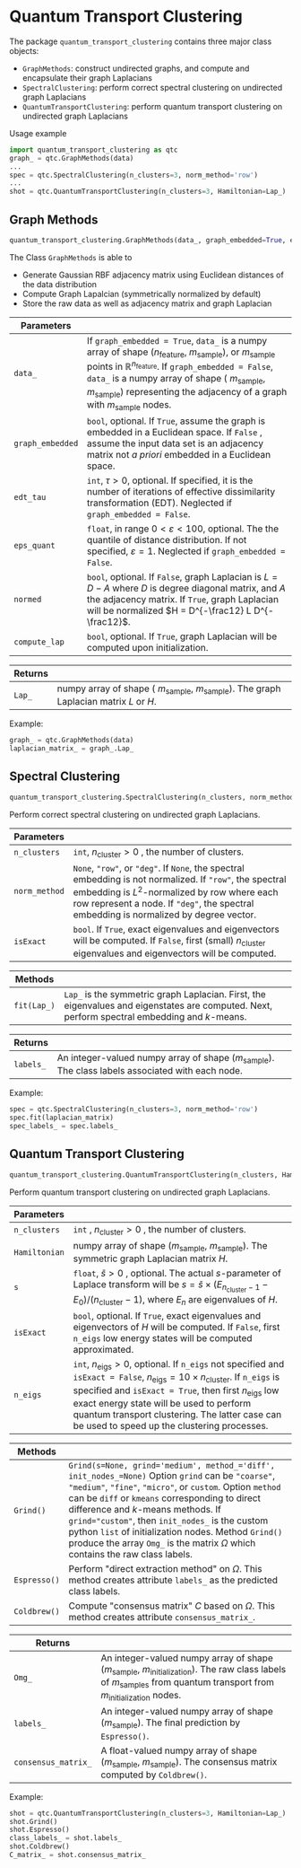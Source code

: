 # Quantum Transport Clustering

The package `quantum_transport_clustering` contains three major class objects:

- `GraphMethods`: construct undirected graphs, and compute and encapsulate their graph Laplacians
- `SpectralClustering`: perform correct spectral clustering on undirected graph Laplacians
- `QuantumTransportClustering`: perform quantum transport clustering on undirected graph Laplacians

Usage example

```python
import quantum_transport_clustering as qtc
graph_ = qtc.GraphMethods(data)
...
spec = qtc.SpectralClustering(n_clusters=3, norm_method='row')
...
shot = qtc.QuantumTransportClustering(n_clusters=3, Hamiltonian=Lap_)
```

## Graph Methods

```python
quantum_transport_clustering.GraphMethods(data_, graph_embedded=True, edt_tau = None, eps_quant = None, normed=True, compute_lap = True)
```

The Class `GraphMethods` is able to

- Generate Gaussian RBF adjacency matrix using Euclidean distances of the data distribution
- Compute Graph Lapalcian (symmetrically normalized by default)
- Store the raw data as well as adjacency matrix and graph Laplacian

| Parameters       |                                          |
| ---------------- | :--------------------------------------- |
| `data_`          | If `graph_embedded = True`, `data_` is a numpy array of shape ($n_\text{feature}$, $m_\text{sample}$), or  $m_\text{sample}$ points in $\mathbb R^{n_\text{feature}}$. If `graph_embedded = False`, `data_` is a numpy array of shape ( $m_\text{sample}$, $m_\text{sample}$) representing the adjacency of a graph with  $m_\text{sample}$ nodes. |
| `graph_embedded` | `bool`, optional. If `True`, assume the graph is embedded in a Euclidean space. If `False` , assume the input data set is an adjacency matrix not *a priori* embedded in a Euclidean space. |
| `edt_tau`        | `int`, $\tau > 0$, optional. If specified, it is the number of iterations of effective dissimilarity transformation (EDT). Neglected if `graph_embedded = False`. |
| `eps_quant`      | `float`, in range $0<\varepsilon<100$, optional. The the quantile of distance distribution. If not specified, $\varepsilon = 1$. Neglected if `graph_embedded = False`. |
| `normed`         | `bool`, optional. If `False`, graph Laplacian is $L = D - A$ where $D$ is degree diagonal matrix, and $A$ the adjacency matrix. If `True`, graph Laplacian will be normalized $H = D^{-\frac12} L D^{-\frac12}$. |
| `compute_lap`    | `bool`, optional. If `True`, graph Laplacian will be computed upon initialization. |

| Returns |                                          |
| ------- | :--------------------------------------- |
| `Lap_`  | numpy array of shape ( $m_\text{sample}$, $m_\text{sample}$). The graph Laplacian matrix $L$ or $H$. |

Example:

```python
graph_ = qtc.GraphMethods(data)
laplacian_matrix_ = graph_.Lap_
```



## Spectral Clustering

```python
quantum_transport_clustering.SpectralClustering(n_clusters, norm_method='row', isExact=True)
```
Perform correct spectral clustering on undirected graph Laplacians.


| Parameters    |                                          |
| ------------- | ---------------------------------------- |
| `n_clusters`  | `int`, $n_\text{cluster} > 0$ , the number of clusters. |
| `norm_method` | `None`, `"row"`, or `"deg"`. If `None`, the spectral embedding is not normalized. If `"row"`, the spectral embedding is $L^2$-normalized by row where each row represent a node. If `"deg"`, the spectral embedding is normalized by degree vector. |
| `isExact`     | `bool`. If `True`, exact eigenvalues and eigenvectors will be computed. If `False`, first  (small) $n_\text{cluster}$ eigenvalues and eigenvectors will be computed. |

| Methods     |                                          |
| ----------- | ---------------------------------------- |
| `fit(Lap_)` | `Lap_` is the symmetric graph Laplacian. First, the eigenvalues and eigenstates are computed. Next, perform spectral embedding and $k$-means. |

| Returns   |                                          |
| --------- | ---------------------------------------- |
| `labels_` | An integer-valued numpy array of shape ($m_\text{sample}$). The class labels associated with each node. |

Example:

```python
spec = qtc.SpectralClustering(n_clusters=3, norm_method='row')
spec.fit(laplacian_matrix)
spec_labels_ = spec.labels_
```



## Quantum Transport Clustering

```python
quantum_transport_clustering.QuantumTransportClustering(n_clusters, Hamiltonian, s=1.0, isExact=True, n_eigs = None)
```

Perform quantum transport clustering on undirected graph Laplacians.

| Parameters    |                                          |
| ------------- | ---------------------------------------- |
| `n_clusters`  | `int` , $n_\text{cluster} > 0$ , the number of clusters. |
| `Hamiltonian` | numpy array of shape ($m_\text{sample}$, $m_\text{sample}$). The symmetric graph Laplacian matrix $H$. |
| `s`           | `float`, $\tilde s>0$ , optional. The actual $s$-parameter of Laplace transform will be $s = \tilde s \times (E_{n_\text{cluster} - 1} - E_0) / (n_\text{cluster} - 1)$, where $E_n$ are eigenvalues of $H$. |
| `isExact`     | `bool`, optional. If `True`, exact eigenvalues and eigenvectors of $H$ will be computed. If `False`, first `n_eigs` low energy states will be computed approximated. |
| `n_eigs`      | `int`, $n_\text{eigs} > 0$, optional. If `n_eigs` not specified and `isExact = False`, $n_\text{eigs} = 10\times n_\text{cluster}$. If `n_eigs` is specified and `isExact = True`, then first $n_\text{eigs}$ low exact energy state will be used to perform quantum transport clustering. The latter case can be used to speed up the clustering processes. |

| Methods      |                                          |
| ------------ | ---------------------------------------- |
| `Grind()`    | `Grind(s=None, grind='medium', method_='diff', init_nodes_=None)`  Option `grind` can be `"coarse"`, `"medium"`, `"fine"`, `"micro"`, or `custom`. Option `method` can be `diff` or `kmeans` corresponding to direct difference and $k$-means methods. If `grind="custom"`, then `init_nodes_`  is the custom python `list` of initialization nodes. Method `Grind()` produce the array `Omg_`  is the matrix $\Omega$ which contains the raw class labels. |
| `Espresso()` | Perform "direct extraction method" on $\Omega$. This method creates attribute `labels_` as the predicted class labels. |
| `Coldbrew()` | Compute "consensus matrix" $C$ based on $\Omega$. This method creates attribute `consensus_matrix_`. |

| Returns             |                                          |
| ------------------- | ---------------------------------------- |
| `Omg_`              | An integer-valued numpy array of shape ($m_\text{sample}$, $m_\text{initialization}$). The raw class labels of $m_\text{samples}$ from quantum transport from $m_\text{initialization}$ nodes. |
| `labels_`           | An integer-valued numpy array of shape ($m_\text{sample}$). The final prediction by `Espresso()`. |
| `consensus_matrix_` | A float-valued numpy array of shape ($m_\text{sample}$, $m_\text{sample}$). The consensus matrix computed by `Coldbrew()`. |

Example:

```python
shot = qtc.QuantumTransportClustering(n_clusters=3, Hamiltonian=Lap_)
shot.Grind()
shot.Espresso()
class_labels_ = shot.labels_
shot.Coldbrew()
C_matrix_ = shot.consensus_matrix_
```

